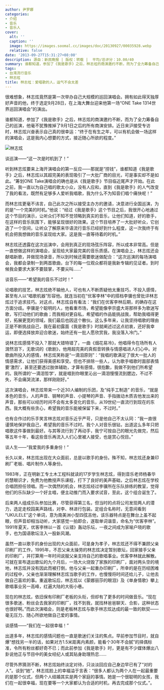 ```yaml
---
author: 尹罗娜
categories:
- 介绍
- 音乐
- 音乐人
cover:
  alt: ''
  caption: ''
  image: https://images.soomal.cc/images/doc/20130927/00035928.webp
  relative: false
date: '2013-09-27T15:31:27+08:00'
description: 源自：新民晚报 | 版权：转载 |  平均/总评分：10.00/40
summary: 谁都知道，参加了《我是歌手》之后，林志炫的商演邀约不断，而为了全力筹备自己的巡演，他毫不犹豫推掉了9月1日之后的所有商演安排。近日来沪接受专访时，林志炫兴奋表示自己真的很幸运：“终于在有生之年，可以有机会做一场这样的演唱会，这是我内心想要的方式，接近随心所欲的程度。”
tags:
- 台湾流行音乐
- 林志炫
title: 林志炫：爱唱歌的人，运气不会太差
---
```


很难想象，林志炫竟然是第一次举办自己大规模的巡回演唱会。拥有如此得天独厚好声音的他，终于选定9月28日，在上海大舞台迎来他第一场“ONE Take 1314世界巡回演唱会”的演出。

谁都知道，参加了《我是歌手》之后，林志炫的商演邀约不断，而为了全力筹备自己的巡演，他毫不犹豫推掉了9月1日之后的所有商演安排。近日来沪接受专访时，林志炫兴奋表示自己真的很幸运：“终于在有生之年，可以有机会做一场这样的演唱会，这是我内心想要的方式，接近随心所欲的程度。”

![林志炫](https://images.soomal.cc/images/doc/20130927/00035928.webp)





谈巡演――“这一次是时机到了！”

听到林志炫要来上海开演唱会的第一反应――那就是“捞钱”，谁都知道《我是歌手》之后，林志炫以其超完美的表现吸引了一大批厂商的目光，可是事实却不是如此。“筹划ONE Take演唱会的确也是从《我是歌手》节目临近尾声才开始。在此之前，我一直以为自己唱的歌太小众，没有人应和，直到《我是歌手》的人气改变了我的看法，既然有足够多人爱听我唱歌，我为什么不为知音们唱个痛快呢！”

而林志炫更毫不讳言，自己此次之所以接受主办方的邀请，决意进行全国巡演，为的是“一个完美的时机。”他说：“经过《我是歌手》这个节目之后，我很开心地通过这个节目的演示，让听众们不知不觉领略到真实的音乐，让他们知道，好的歌手，在这样的音乐氛围下，能够呈现很好的效果。这个节目培养了一大批好听众，它创造了一个空间，让听众了解原来华语流行音乐已经好到什么程度，这一次我终于有机会把我想做的音乐呈现给大家。这是我一直等待着的时机。”

林志炫还透露在这次巡演中，会用到真正的现场弦乐阵容，所以成本非常高。但是一直想做这样的演唱会，呈现给大家最完美的音乐质感。在演唱会上，林志炫还会献唱新歌，并做现场录音，所以到时候还需要歌迷做配合：“这次巡演的每场演唱会，我都会录制一到两首歌曲，台下的每一位观众都将是我新专辑的见证者。到时候我会要求大家不要鼓掌，不要尖叫……”

谈音乐――“希望我的音乐不过时！”

论唱歌的技艺，林志炫绝不输他人，可也有人不断质疑他太重技巧，不投入感情，甚至有人以“唱歌机器”形容他。就连当初在“优客李林”中的搭档李骥也曾批评林志炫过于追求技巧。对这点，林志炫自有看法：“我们在优客李林后期，的确存在这方面分歧。李骥是个聪明的人，他看重市场，希望能像李宗盛大哥那样多为歌迷写歌，写打动他们的歌曲；而我相对更自私，希望唱的作品能挑战我，帮助我唱得更好，拓展更宽的领域，我们最后也因这个散伙。这么多年来，让我坚持唱歌的理由正是不断挑战自己，我在最初露面《我是歌手》时就阐述过这点初衷，还好我幸运，即便选择放弃迎合歌迷，始终还有一批人愿欣赏我，我没落入冷门。”

说林志炫感情不投入？那就大错特错了，一曲《烟花易冷》，他唱得令在场所有人潸然泪下，无歌词的《歌剧》，他用超完美的真假音转换与情感唱进人们心中。对歌曲所投入的感情，林志炫笑称是“一滴泪原则”：“我唱的歌满足了很大一批人的情感需求，让他们获得美感和享受。但也不排除一些人，认为歌手唱歌时面部表情要‘激烈’，甚至还要透过肢体辅助，才算有感情，很抱歉，我做不到他们所希望的。我所谓的‘一滴泪哲学’，就是唱到你眼里沁出一滴泪慢慢流到腮边，不过不失，不会痛哭流涕，那样刚刚好。”

这次演唱会，林志炫带来一个近30人编制的乐团，及“纯手工制造” 的音乐，“就是本色的音乐，人的声音、钢琴的声音、小提琴的声音、手指拨动木质吉他发出来的声音，那些可以经历时间不会有太多变化的音乐，从19世纪一直流行到现在的东西。我大概有些贪心，希望我的音乐能被保留下来，不过时。”

也有合作过的乐手笑言林志炫对音乐近乎严苛，只是他自己不太认同：“我一直很谨慎地保护我自己，希望我的音乐不过时。我个人对音乐很钻，出道这么多年只把唱歌这件事做到最好。与其等流行到了再动手，我宁可按自己的眼光先做完，然后等五年十年，看这些音乐再流入人们心里被人接受，也是赏心悦目。”

谈人生――“我爱我的多重身份！”

长久以来，林志炫出现在大众面前，总是以歌手的身份。殊不知，林志炫还身兼印刷厂老板、唱片制作人等身份。

1983年，正在明新工专土木工程科就读的17岁学生林志炫，得到音乐老师杨春华的慧眼识才，免费为他教授声乐课程，打下了良好的美声基础，之后林志炫在学校合唱团担任领唱。而一次偶然的机会，林志炫经过李骥所在乐队排练的教室，觉得他们的乐队缺少一个好主唱，便主动推门而入要求试音，至此，这个组合诞生了。

后来两人组成乐队参加比赛，尽管获得第三名，但当时的点将公司发现两人的潜力，选定走校园美声路线，对李、林进行包装。定组合名称时，无意间看到 “UKULELE”这个单词，意为南美洲小型四弦吉他，该乐器特点是在舞台上虽不起眼，但声音却相当动听，大家感觉一拍即合，遂取单词谐音，命名为“优客李林”。1991年夏天，优客李林以一首《认错》轰动乐坛，一夜之间成为家喻户晓的歌手，也为国语歌坛注入一股新风潮。

虽然一直以歌手的身份出现的大众面前，可是身为孝子，林志炫还不得不兼顾父亲印刷厂的工作，1995年，不忍父亲太操劳的林志炫决定暂别歌坛，回家接手父亲的印刷厂，并打算用一年时间说服父亲支持自己的歌唱事业。优客李林就此解散。可就在宣布退出歌坛的九个月后，一场大火烧毁了家族的印刷厂，面对两头空的境地，林志炫并没有因此而被打倒，他与父亲一起重办印刷厂，所幸的是在历经困难的过程中，父亲也渐渐理解林志炫当歌手的工作，也慢慢将时间还给儿子，让他去做自己喜欢的事。重返歌坛后，林志炫以《蒙娜丽莎的眼泪》及《单身情歌》攀上歌唱事业另一高峰，红遍大陆的大街小巷。

现在的林志炫，依旧保有印刷厂老板的头衔，但却有了更多的时间做音乐。“现在很多歌迷、粉丝会去我家的印刷厂，找不到我，就找林爸爸聊天、合影，这种状态也很好啊。”而此次演唱会，则是老板林志炫与歌手林志炫达成的最一致的默契――毫无压力、随心所欲地做自己爱的事情。

谈感情――“我们在一起很幸福！”

出道多年，林志炫的感情问题也一直是歌迷们关注的焦点。早前参加节目时，就自爆“想找另一半的话，如果对方1.5米距离内素颜，能看个30年不会腻”的择偶标准，令所有粉丝都好奇不已；而此前参加《我是歌手》时，更是有不少媒体爆出八卦说他正与节目中的美女经纪人或其贴身助理热恋……

尽管外界猜测不断，林志炫始终淡定对待，只淡淡回应自己身边早已有了“对的人”。谈到“她”，林志炫脸上的幸福溢于言表：“很多人都认为两个人在一起最重要的是那个仪式，但两个人结婚其实是两个家庭的事情。她是一个很聪明的女孩，我们在一起很幸福，现在要等一个大家都认为合适的时机，再去完成那个仪式。”。